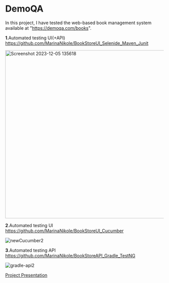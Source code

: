 # DemoQA

In this project, I have tested the web-based book management system available at "https://demoqa.com/books".


**1**.Automated testing UI(+API) 
https://github.com/MarinaNikole/BookStoreUI_Selenide_Maven_Junit

<img width="534" alt="Screenshot 2023-12-05 135618" src="https://github.com/MarinaNikole/DemoQA/assets/126466977/a38aaaa3-72e8-4433-9470-986f36b25140">





**2**.Automated testing UI 
https://github.com/MarinaNikole/BookStoreUI_Cucumber


![newCucumber2](https://github.com/MarinaNikole/DemoQA/assets/126466977/942c187f-ed0b-4dba-a5ca-7859964c7265)





**3**.Automated testing API
https://github.com/MarinaNikole/BookStoreAPI_Gradle_TestNG


![gradle-api2](https://github.com/MarinaNikole/DemoQA/assets/126466977/58308746-1cd9-40d8-9b5e-5031964de3a2)



[Project Presentation](https://docs.google.com/presentation/d/1y7507wJXAxOCLQ8Smoy7YVhZu3xWQHFe2k9BzWzViTI/edit#slide=id.g216b7429c2c_0_1)
